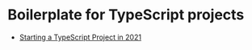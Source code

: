 
# Boilerplate for TypeScript projects

* [Starting a TypeScript Project in 2021](https://www.metachris.com/2021/04/starting-a-typescript-project-in-2021/)
